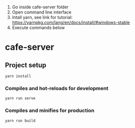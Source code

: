 1. Go inside cafe-server folder
2. Open command line interface
3. Intall yarn, see link for tutorial: https://yarnpkg.com/lang/en/docs/install/#windows-stable
4. Execute commands below

# cafe-server

## Project setup
```
yarn install
```

### Compiles and hot-reloads for development
```
yarn run serve
```

### Compiles and minifies for production
```
yarn run build
```
